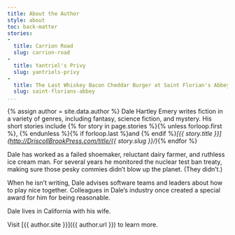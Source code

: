 ```yaml
---
title: About the Author
style: about
toc: back-matter
stories:
-
  title: Carrion Road
  slug: carrion-road
-
  title: Yantriel's Privy
  slug: yantriels-privy
-
  title: The Last Whiskey Bacon Cheddar Burger at Saint Florian's Abbey
  slug: saint-florians-abbey
...
```

{% assign author = site.data.author %}
Dale Hartley Emery
writes fiction in a variety of genres,
including fantasy, science fiction, and mystery.
His short stories include
{% for story in page.stories %}{% unless forloop.first %}, {% endunless %}{% if forloop.last %}and {% endif %}*[{{ story.title }}](http://DriscollBrookPress.com/title/{{ story.slug }}/)*{% endfor %}

Dale has worked as a failed shoemaker,
reluctant dairy farmer,
and ruthless ice cream man.
For several years he monitored the nuclear test ban treaty,
making sure those pesky commies didn’t blow up the planet.
(They didn’t.)

When he isn’t writing,
Dale advises software teams and leaders about how to play nice together.
Colleagues in Dale’s industry once created a special award for him for being reasonable.

Dale lives in California with his wife.

Visit [{{ author.site }}]({{ author.url }}) to learn more.
